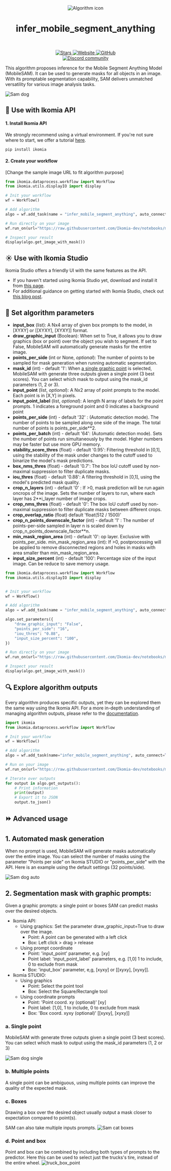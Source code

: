 <div align="center">
  <img src="https://raw.githubusercontent.com/Ikomia-hub/infer_mobile_segment_anything/main/icons/icon.png" alt="Algorithm icon">
  <h1 align="center">infer_mobile_segment_anything</h1>
</div>
<br />
<p align="center">
    <a href="https://github.com/Ikomia-hub/infer_mobile_segment_anything">
        <img alt="Stars" src="https://img.shields.io/github/stars/Ikomia-hub/infer_mobile_segment_anything">
    </a>
    <a href="https://app.ikomia.ai/hub/">
        <img alt="Website" src="https://img.shields.io/website/http/app.ikomia.ai/en.svg?down_color=red&down_message=offline&up_message=online">
    </a>
    <a href="https://github.com/Ikomia-hub/infer_mobile_segment_anything/blob/main/LICENSE.md">
        <img alt="GitHub" src="https://img.shields.io/github/license/Ikomia-hub/infer_mobile_segment_anything.svg?color=blue">
    </a>    
    <br>
    <a href="https://discord.com/invite/82Tnw9UGGc">
        <img alt="Discord community" src="https://img.shields.io/badge/Discord-white?style=social&logo=discord">
    </a> 
</p>

This algorithm proposes inference for the Mobile Segment Anything Model (MobileSAM). It can be used to generate masks for all objects in an image. With its promptable segmentation capability, SAM delivers unmatched versatility for various image analysis tasks. 

![Sam dog](https://raw.githubusercontent.com/Ikomia-hub/infer_mobile_segment_anything/main/icons/output.jpg)


## :rocket: Use with Ikomia API

#### 1. Install Ikomia API

We strongly recommend using a virtual environment. If you're not sure where to start, we offer a tutorial [here](https://www.ikomia.ai/blog/a-step-by-step-guide-to-creating-virtual-environments-in-python).

```sh
pip install ikomia
```

#### 2. Create your workflow

[Change the sample image URL to fit algorithm purpose]

```python
from ikomia.dataprocess.workflow import Workflow
from ikomia.utils.displayIO import display

# Init your workflow
wf = Workflow()

# Add algorithm
algo = wf.add_task(name = "infer_mobile_segment_anything", auto_connect=True)

# Run directly on your image
wf.run_on(url="https://raw.githubusercontent.com/Ikomia-dev/notebooks/main/examples/img/img_cat.jpg")

# Inspect your result
display(algo.get_image_with_mask())
```

## :sunny: Use with Ikomia Studio

Ikomia Studio offers a friendly UI with the same features as the API.

- If you haven't started using Ikomia Studio yet, download and install it from [this page](https://www.ikomia.ai/studio).
- For additional guidance on getting started with Ikomia Studio, check out [this blog post](https://www.ikomia.ai/blog/how-to-get-started-with-ikomia-studio).

## :pencil: Set algorithm parameters


- **input_box** (list): A Nx4 array of given box prompts to the  model, in [XYXY] or [[XYXY], [XYXY]] format.
- **draw_graphic_input** (Boolean): When set to True, it allows you to draw graphics (box or point) over the object you wish to segment. If set to False, MobileSAM will automatically generate masks for the entire image.
- **points_per_side** (int or None, *optional*): The number of points to be sampled for mask generation when running automatic segmentation.
- **mask_id** (int) - default '1': When [a single graphic point](https://github.com/Ikomia-hub/infer_mobile_segment_anything#a-single-point) is selected, MobileSAM with generate three outputs given a single point (3 best scores). You can select which mask to output using the mask_id parameters (1, 2 or 3). 
- **input_point** (list, *optional*): A Nx2 array of point prompts to the model. Each point is in [X,Y] in pixels.
- **input_point_label** (list, *optional*): A length N array of labels for the point prompts. 1 indicates a foreground point and 0 indicates a background point
- **points_per_side** (int) - default '32' : (Automatic detection mode). The number of points to be sampled along one side of the image. The total number of points is points_per_side**2. 
- **points_per_batch** (int) - default '64': (Automatic detection mode).  Sets the number of points run simultaneously by the model. Higher numbers may be faster but use more GPU memory.
- **stability_score_thres** (float) - default '0.95': Filtering threshold in [0,1], using the stability of the mask under changes to the cutoff used to binarize the model's mask predictions.
- **box_nms_thres** (float) - default '0.7': The box IoU cutoff used by non-maximal suppression to filter duplicate masks.
- **iou_thres** (float) - default '0.88': A filtering threshold in [0,1], using the model's predicted mask quality.
- **crop_n_layers** (int) - default '0' : If >0, mask prediction will be run again oncrops of the image. Sets the number of layers to run, where each layer has 2**i_layer number of image crops.
- **crop_nms_thres** (float) - default '0': The box IoU cutoff used by non-maximal suppression to filter duplicate masks between different crops.
- **crop_overlap_ratio** (float) default 'float(512 / 1500)'
- **crop_n_points_downscale_factor** (int) - default '1' : The number of points-per-side sampled in layer n is scaled down by crop_n_points_downscale_factor**n.
- **min_mask_region_area** (int) - default '0': op layer. Exclusive with points_per_side. min_mask_region_area (int): If >0, postprocessing will be applied to remove disconnected regions and holes in masks with area smaller than min_mask_region_area. 
- **input_size_percent** (int) - default '100': Percentage size of the input image. Can be reduce to save memory usage. 



```python
from ikomia.dataprocess.workflow import Workflow
from ikomia.utils.displayIO import display


# Init your workflow
wf = Workflow()

# Add algorithm
algo = wf.add_task(name = "infer_mobile_segment_anything", auto_connect=True)

algo.set_parameters({
    "draw_graphic_input": "False",
    "points_per_side": "16",
    "iou_thres": "0.88",
    "input_size_percent": "100",
})

# Run directly on your image
wf.run_on(url="https://raw.githubusercontent.com/Ikomia-dev/notebooks/main/examples/img/img_cat.jpg")

# Inspect your result
display(algo.get_image_with_mask())
```

## :mag: Explore algorithm outputs

Every algorithm produces specific outputs, yet they can be explored them the same way using the Ikomia API. For a more in-depth understanding of managing algorithm outputs, please refer to the [documentation](https://ikomia-dev.github.io/python-api-documentation/advanced_guide/IO_management.html).

```python
import ikomia
from ikomia.dataprocess.workflow import Workflow

# Init your workflow
wf = Workflow()

# Add algorithm
algo = wf.add_task(name="infer_mobile_segment_anything", auto_connect=True)

# Run on your image  
wf.run_on(url="https://raw.githubusercontent.com/Ikomia-dev/notebooks/main/examples/img/img_cat.jpg")

# Iterate over outputs
for output in algo.get_outputs():
    # Print information
    print(output)
    # Export it to JSON
    output.to_json()
```

## :fast_forward: Advanced usage 

## 1. Automated mask generation
When no prompt is used, MobileSAM will generate masks automatically over the entire image. 
You can select the number of masks using the parameter "Points per side" on Ikomia STUDIO or "points_per_side" with the API. Here is an example using the default settings (32 points/side).  

![Sam dog auto](https://raw.githubusercontent.com/Ikomia-hub/infer_segment_anything/main/images/dog_auto_seg.png)


## 2. Segmentation mask with graphic prompts:
Given a graphic prompts: a single point or boxes SAM can predict masks over the desired objects. 
- Ikomia API: 
    - Using graphics: Set the parameter draw_graphic_input=True to draw over the image.
        - Point: A point can be generated with a left click
        - Box: Left click > drag > release
    - Using prompt coordinate
        - Point: 'input_point' parameter, e.g. [xy]
        - Point label: 'input_point_label' parameters, e.g. [1,0] 1 to include, 0 to exclude from mask
        - Box: 'input_box' parameter, e,g, [xyxy] or [[xyxy], [xyxy]].
- Ikomia STUDIO:
    - Using graphics
        - Point: Select the point tool
        - Box: Select the Square/Rectangle tool
    - Using coordinate prompts
        - Point: 'Point coord. xy (optional)' [xy]
        - Point label: [1,0], 1 to include, 0 to exclude from mask
        - Box: 'Box coord. xyxy (optional)' [[xyxy], [xyxy]]

### a. Single point 
MobileSAM with generate three outputs given a single point (3 best scores). 
You can select which mask to output using the mask_id parameters (1, 2 or 3) 

![Sam dog single](https://raw.githubusercontent.com/Ikomia-hub/infer_segment_anything/main/images/dog_single_point.png)


### b. Multiple points
A single point can be ambiguous, using multiple points can improve the quality of the expected mask.

### c. Boxes
Drawing a box over the desired object usually output a mask closer to expectation compared to point(s). 

SAM can also take multiple inputs prompts.
![Sam cat boxes](https://raw.githubusercontent.com/Ikomia-hub/infer_segment_anything/main/images/cats_boxes.png)

### d. Point and box

Point and box can be combined by including both types of prompts to the predictor. Here this can be used to select just the trucks's tire, instead of the entire wheel.
![truck_box_point](https://raw.githubusercontent.com/Ikomia-hub/infer_segment_anything/main/images/truck_box_point.png)
